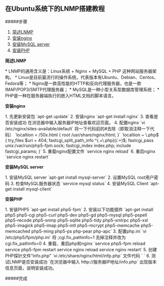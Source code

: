 ## 在Ubuntu系统下的LNMP搭建教程   
#####步骤
1. [简述LNMP](#1)
2. [安装nginx](#2)
3. [安装MySQL server](#3)
4. [安装PHP](#4)

<p id = "1"><b>简述LNMP</b></p>
* LNMP的通用含义是：Linux系统 + Nginx + MySQL + PHP 这种网站服务器架构。     
* Linux是目前最流行的操作系统，代表版本有Ubuntu、Debian、Centos、Fedora等；   
* Nginx是一款高性能的HTTP和反向代理服务器，也是一款IMAP/POP3/SMTP代理服务器；   
* MySQL是一种小型关系型数据库管理系统；   
* PHP是一种在服务器端执行的嵌入HTML文档的脚本语言。

<p id = "2"><b>安装nginx</b></p>
1. 先更新安装包   
`apt-get update`
2. 安装nginx   
`apt-get install nginx`
3. 查看是否安装成功   
在浏览器中输入服务器IP地址查看欢迎页面。  
4. 配置nginx
`vi /etc/nginx/sites-available/default`   
将一下代码前的#去除（即取消注释一下代码）
`localtion = /50x.html {
      root /usr/share/nginx/html;
}`   
`localtion ~ \.php$ {
      try_files $uri = 404;
      fastcgi_split_path_info ^(.+\.php)(/.+)$;
      fastcgi_pass unix:/var/run/php5-fpm.sock;
      fastcgi_index index.php;
      include fastcgi_params;
}`   
5. 重载nginx配置文件   
`service nginx reload`   
6. 重启nginx   
`service nginx restart`  
<p id = "3"><b>安装MySQL server</b></p>
1. 安装MySQL server
`apt-get install mysql-server`  
2. 设置MySQL root用户密码  
3. 检查MySQL服务器状态  
`service mysql status`  
4. 安装MySQL Client    
`apt-get install mysql-client`  
<p id = "4"><b>安装PHP</b></p>  
1. 安装PHP5    
`apt-get install php5-fpm` 
2. 安装以下功能插件    
`apt-get install php5 php5-cgi php5-curl php5-dev php5-gd php5-mysql php5-pspell php5-recode php5-snmp php5-sqlite php5-tidy php5-xmlrpc php5-xsl php5-imagick php5-imap php5-intl php5-mcrypt php5-memcache php5-memcached php5-ming php5-ps php-pear php-apc`  
3. 配置php.ini  
`vi /etc/php5/fpm/php.ini`  
将 ;cgi.fix_pathinfo=1 去掉注释并改为 cgi.fix_pathinfo=0  
4. 重载、重启php和nginx  
`service php5-fpm reload
 service php5-fpm restart
 service nginx reload
 service nginx restart`
5. 创建PHP探针文件“info.php”  
`vi /etc/share/nginx/html/infp.php`  
文件代码  
` <?php
    phpinfp();
?> ` 
6. 测试LNMP是否安装成功  
`在浏览器中输入 http://服务器IP地址/info.php`  
出现版本信息页面，说明安装成功。

#####完成



